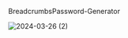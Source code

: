 BreadcrumbsPassword-Generator

![2024-03-26 (2)](https://github.com/Adityasingh09123/Password-Generator/assets/103110193/63d0b6ae-a3a8-4e3d-bfe2-c39c55570b61)
